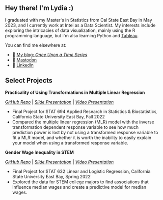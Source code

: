 ## Hey there! I'm Lydia :)

I graduated with my Master's in Statistics from Cal State East Bay in May 2023, and I currently work at Intel as a Data Scientist. My interests include exploring the intricacies of data visualization, mainly using the R programming language, but I'm also learning Python and [Tableau](https://public.tableau.com/app/profile/lydia.s.gibson). 

You can find me elsewhere at:

- 🔗 [My blog: *Once Upon a Time Series*](https://lgibson7.quarto.pub/once-upon-a-time-series/)
- 🐘 <a rel="nofollow me" href="https://fosstodon.org/@lydz_gibby">Mastodon</a>
- 💼 [LinkedIn](https://www.linkedin.com/in/lgibson7/)


## Select Projects

**Practicality of Using Transformations in Multiple Linear Regression**

[*GitHub Repo*](https://github.com/lgibson7/Women-in-STEM) | [*Slide Presentation*](https://lgibson7.quarto.pub/women-in-stem) | [*Video Presentation*](https://youtu.be/2XkUYdLHsDA)
- Final Project for STAT 694 Applied Research in Statistics & Biostatistics, California State University East Bay, Fall 2022
- Compared the multiple linear regression (MLR) model with the inverse transformation dependent response variable to see how much prediction power is lost by not using a transformed response variable to fit a MLR model, and whether it is worth the inability to easily explain your model when using a transformed response variable.


**Gender Wage Inequality in STEM**

[*GitHub Repo*](https://github.com/lgibson7/Gender-Wage-Inequality-in-STEM) | [*Slide Presentation*](https://rpubs.com/lgibson7/stat632_final_presentaton) | [*Video Presentation*](https://youtu.be/ihl-15wL7zY)
- Final Project for STAT 632 Linear and Logistic Regression, California State University East Bay, Spring 2022 
- Explored the data for STEM college majors to find associations that influence median wages and create a predictive model for median wages. 

<!--
**lgibson7/lgibson7** is a ✨ _special_ ✨ repository because its `README.md` (this file) appears on your GitHub profile.

-->
